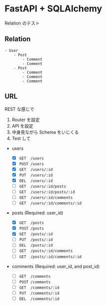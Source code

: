 # FastAPI + SQLAlchemy

Relation のテスト

## Relation

```
- User
    - Post
        - Comment
        - Comment
    - Post
        - Comment
        - Comment
        - Comment
```

## URL

REST な感じで

1. Router を設定
2. API を設定
3. 中身見ながら Schema をいじくる
4. Test して

- users

  - [x] `GET  /users`
  - [x] `POST /users`
  - [x] `GET  /users/:id`
  - [x] `PUT  /users/:id`
  - [x] `DEL  /users/:id`
  - [ ] `GET  /users/:id/posts`
  - [ ] `GET  /users/:id/posts/:id`
  - [ ] `GET  /users/:id/comments`
  - [ ] `GET  /users/:id/comments/:id`

- posts (Required: user_id)

  - [x] `GET  /posts`
  - [x] `POST /posts`
  - [x] `GET  /posts/:id`
  - [ ] `PUT  /posts/:id`
  - [ ] `DEL  /posts/:id`
  - [ ] `GET  /posts/:id/comments`
  - [ ] `GET  /posts/:id/comments/:id`

- comments (Required: user_id, and post_id)

  - [ ] `GET  /comments`
  - [ ] `POST /comments`
  - [ ] `GET  /comments/:id`
  - [ ] `PUT  /comments/:id`
  - [ ] `DEL  /comments/:id`
